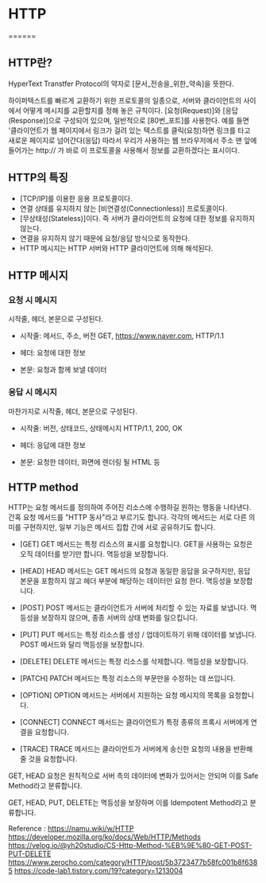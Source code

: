 # HTTP
======

## HTTP란?

HyperText Transtfer Protocol의 약자로 [문서_전송을_위한_약속]을 뜻한다.

하이퍼텍스트를 빠르게 교환하기 위한 프로토콜의 일종으로,
서버와 클라이언트의 사이에서 어떻게 메시지를 교환할지를 정해 놓은 규칙이다.
[요청(Request)]와 [응답(Response)]으로 구성되어 있으며,
일반적으로 [80번_포트]를 사용한다. 예를 들면 '클라이언트가 웹 페이지에서 링크가 걸려 있는 텍스트를 클릭(요청)하면 링크를 타고 새로운 페이지로 넘어간다(응답) 따라서 우리가 사용하는 웹 브라우저에서 주소 맨 앞에 들어가는 http:// 가 바로 이 프로토콜을 사용해서 정보를 교환하겠다는 표시이다.

## HTTP의 특징

- [TCP/IP]를 이용한 응용 프로토콜이다.
- 연결 상태를 유지하지 않는 [비연결성(Connectionless)] 프로토콜이다.
- [무상태성(Stateless)]이다. 즉 서버가 클라이언트의 요청에 대한 정보를
  유지하지 않는다.
- 연결을 유지하지 않기 때문에 요청/응답 방식으로 동작한다.
- HTTP 메시지는 HTTP 서버와 HTTP 클라이언트에 의해 해석된다.

## HTTP 메시지

### 요청 시 메시지
  시작줄, 헤더, 본문으로 구성된다.

  - 시작줄: 메서드, 주소, 버전
    GET, https://www.naver.com, HTTP/1.1

  - 헤더: 요청에 대한 정보

  - 본문: 요청과 함께 보낼 데이터
  
### 응답 시 메시지
  마찬가지로 시작줄, 헤더, 본문으로 구성된다.

  - 시작줄: 버전, 상태코드, 상태메시지
    HTTP/1.1, 200, OK

  - 헤더: 응답에 대한 정보

  - 본문: 요청한 데이터, 화면에 렌더링 될 HTML 등

## HTTP method
  HTTP는 요청 메서드를 정의하여 주어진 리소스에 수행하길 원하는
  행동을 나타낸다. 간혹 요청 메서드를 "HTTP 동사"라고 부르기도 합니다.
  각각의 메서드는 서로 다른 의미를 구현하지만, 일부 기능은 메서드 집합 간에
  서로 공유하기도 합니다.

- [GET]
  GET 메서드는 특정 리소스의 표시를 요청합니다. GET을 사용하는 요청은
  오직 데이터를 받기만 합니다. 멱등성을 보장합니다.

- [HEAD]
  HEAD 메서드는 GET 메서드의 요청과 동일한 응답을 요구하지만,
  응답 본문을 포함하지 않고 헤더 부분에 해당하는 데이터만 요청 한다.
  멱등성을 보장합니다.
  
- [POST]
  POST 메서드는 클라이언트가 서버에 처리할 수 있는 자료를 보냅니다.
  멱등성을 보장하지 않으며, 종종 서버의 상태 변화를 일으킵니다.

- [PUT]
  PUT 메서드는 특정 리소스를 생성 / 업데이트하기 위해 데이터를 보냅니다.
  POST 메서드와 달리 멱등성을 보장합니다.

- [DELETE]
  DELETE 메서드는 특정 리소스를 삭제합니다. 멱등성을 보장합니다.

- [PATCH]
  PATCH 메서드는 특정 리소스의 부문만을 수정하는 데 쓰입니다.

- [OPTION]
  OPTION 메서드는 서버에서 지원하는 요청 메시지의 목록을 요청합니다.

- [CONNECT]
  CONNECT 메서드는 클라이언트가 특정 종류의 프록시 서버에게
  연결을 요청합니다.

- [TRACE]
  TRACE 메서드는 클라이언트가 서버에게 송신한 요청의 내용을
  반환해 줄 것을 요청합니다.
  
GET, HEAD 요청은 원칙적으로 서버 측의 데이터에 변화가 있어서는 안되며
이를 Safe Method라고 분류합니다.

GET, HEAD, PUT, DELETE는 멱등성을 보장하며
이를 Idempotent Method라고 분류합니다.


Reference :
https://namu.wiki/w/HTTP
https://developer.mozilla.org/ko/docs/Web/HTTP/Methods
https://velog.io/@yh20studio/CS-Http-Method-%EB%9E%80-GET-POST-PUT-DELETE
https://www.zerocho.com/category/HTTP/post/5b3723477b58fc001b8f6385
https://code-lab1.tistory.com/19?category=1213004